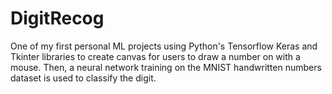 # DigitRecog
One of my first personal ML projects using Python's Tensorflow Keras and Tkinter libraries to create canvas for users to draw a number on with a mouse. Then, a neural network training on the MNIST handwritten numbers dataset is used to classify the digit.

